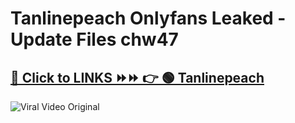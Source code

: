 
 # Tanlinepeach Onlyfans Leaked - Update Files chw47

## <h2><a href="https://clipsfans.com/Tanlinepeach&ref=git">🔗 Click to LINKS ⏩⏩ 👉 🟢 Tanlinepeach </a></h2>

<a href="https://clipsfans.com/Tanlinepeach&ref=git" rel="nofollow" data-target="animated-image.originalLink"><img src="https://i.ibb.co.com/xMMVF88/686577567.gif" alt="Viral Video Original" style="max-width: 100%; display: inline-block;" data-target="animated-image.originalImage"></a>


